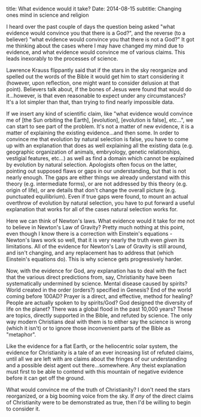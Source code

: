 title: What evidence would it take? 
Date: 2014-08-15
subtitle: Changing ones mind in science and religion

I heard over the past couple of days the question being asked "what evidence would convince you that there is a God?", and the reverse (to a believer) "what evidence would convince you that there is not a God?"  It got me thinking about the cases where I may have changed my mind due to evidence, and what evidence would convince me of various claims.  This leads inexorably to the processes of science.  

Lawrence Krauss flippantly said that if the stars in the sky reorganize and spelled out the words of the Bible it would get him to start considering it (however, upon reflection, one might want to consider delusion at that point).  Believers talk about, if the bones of Jesus were found that would do it...however, is that even reasonable to expect under any circumstances?  It's a lot simpler than that, than trying to find nearly impossible data.

If we insert any kind of scientific claim, like "what evidence would convince me of [the Sun orbiting the Earth], [evolution], [evolution is false], etc...", we can start to see part of the problem.  It's not a matter of new evidence, it is a matter of explaining the existing evidence...and then some.  In order to convince me that evolution by natural selection is false, you have to come up with an explanation that does as well explaining all the existing data (e.g. geographic organization of animals, embryology, genetic relationships, vestigial features, etc...) as well as find a domain which cannot be explained by evolution by natural selection.  Apologists often focus on the latter, pointing out supposed flaws or gaps in our understanding, but that is not nearly enough.  The gaps are either things we already understand with this theory (e.g. intermediate forms), or are not addressed by this theory (e.g. origin of life), or are details that don't change the overall picture (e.g. punctuated equilibrium).  Even if true gaps were found, to mount an actual overthrow of evolution by natural selection, you have to put forward a useful explanation that works for all of the cases natural selection works for. 

Here we can think of Newton's laws.  What evidence would it take for me not to believe in Newton's Law of Gravity?  Pretty much nothing at this point, even though I know there is a correction with Einstein's equations - Newton's laws work so well, that it is very nearly the truth even *given* its limitations.  All of the evidence for Newton's Law of Gravity is still around, and isn't changing, and any replacement has to address that (which Einstein's equations do).  This is why science gets progressively harder.

Now, with the evidence for God, any explanation has to deal with the fact that the various direct predictions from, say, Christianity have been systematically undermined by science.  Mental disease caused by spirits?  World created in the order (orders?) specified in Genesis?  End of the world coming before 100AD?  Prayer is a direct, and effective, method for healing?  People are actually spoken to by spirits/God?  God designed the diversity of life on the planet?  There was a global flood in the past 10,000 years?  These are topics, directly supported in the Bible, and refuted by science.  The only way modern Christians deal with them is to either say the science is wrong (which it isn't) or to ignore those inconvenient parts of the Bible as "metaphor".

Like the evidence for a flat Earth, or the heliocentric solar system, the evidence for Christianity is a tale of an ever increasing list of refuted claims, until all we are left with are claims about the fringes of our understanding and a possible deist agent out there...somewhere.  Any theist explanation must first to be able to contend with this mountain of negative evidence before it can get off the ground.  

What would convince me of the truth of Christianity?  I don't need the stars reorganized, or a big booming voice from the sky.  If *any* of the direct claims of Christianity were to be demonstrated as true, then I'd be willing to begin to consider it.

